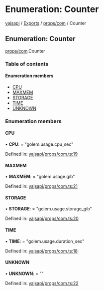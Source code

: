 # Enumeration: Counter

[yajsapi](../yajsapi.md) / [Exports](../modules/) / [props/com](../modules/props_com.md) / Counter

## Enumeration: Counter

[props/com](../modules/props_com.md).Counter

### Table of contents

#### Enumeration members

* [CPU](props_com.counter.md#cpu)
* [MAXMEM](props_com.counter.md#maxmem)
* [STORAGE](props_com.counter.md#storage)
* [TIME](props_com.counter.md#time)
* [UNKNOWN](props_com.counter.md#unknown)

### Enumeration members

#### CPU

• **CPU**: = "golem.usage.cpu\_sec"

Defined in: [yajsapi/props/com.ts:19](https://github.com/golemfactory/yajsapi/blob/289a25a/yajsapi/props/com.ts#L19)

#### MAXMEM

• **MAXMEM**: = "golem.usage.gib"

Defined in: [yajsapi/props/com.ts:21](https://github.com/golemfactory/yajsapi/blob/289a25a/yajsapi/props/com.ts#L21)

#### STORAGE

• **STORAGE**: = "golem.usage.storage\_gib"

Defined in: [yajsapi/props/com.ts:20](https://github.com/golemfactory/yajsapi/blob/289a25a/yajsapi/props/com.ts#L20)

#### TIME

• **TIME**: = "golem.usage.duration\_sec"

Defined in: [yajsapi/props/com.ts:18](https://github.com/golemfactory/yajsapi/blob/289a25a/yajsapi/props/com.ts#L18)

#### UNKNOWN

• **UNKNOWN**: = ""

Defined in: [yajsapi/props/com.ts:22](https://github.com/golemfactory/yajsapi/blob/289a25a/yajsapi/props/com.ts#L22)

